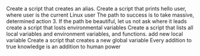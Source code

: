 Create a script that creates an alias.
Create a script that prints hello user, where user is the current Linux user
The path to success is to take massive, determined action
3. If the path be beautiful, let us not ask where it leads
create a script that losts environmental variables
Create a script that lists all local variables and environment variables, and functions.
add new local variable
Create a script that creates a new global variable
Every addition to true knowledge is an addition to human power
